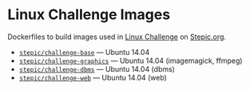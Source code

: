 # Linux Challenge Images
Dockerfiles to build images used in [Linux Challenge](https://stepic.org/lesson/Step-Linux-9180/) on [Stepic.org](https://stepic.org/). 

* [`stepic/challenge-base`](https://hub.docker.com/r/stepic/challenge-ubuntu/) — Ubuntu 14.04
* [`stepic/challenge-graphics`](https://hub.docker.com/r/stepic/challenge-graphics/) — Ubuntu 14.04 (imagemagick, ffmpeg)
* [`stepic/challenge-dbms`](https://hub.docker.com/r/stepic/challenge-dbms/) — Ubuntu 14.04 (dbms)
* [`stepic/challenge-web`](https://hub.docker.com/r/stepic/challenge-web/) — Ubuntu 14.04 (web)
